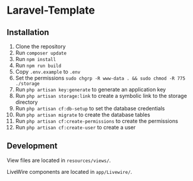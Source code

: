 # Laravel-Template

## Installation

1. Clone the repository
2. Run `composer update`
3. Run `npm install`
4. Run `npm run build`
5. Copy `.env.example` to `.env`
6. Set the permissions `sudo chgrp -R www-data . && sudo chmod -R 775 ./storage`
7. Run `php artisan key:generate` to generate an application key
8. Run `php artisan storage:link` to create a symbolic link to the storage directory
9. Run `php artisan cf:db-setup` to set the database credentials
10. Run `php artisan migrate` to create the database tables
11. Run `php artisan cf:create-permissions` to create the permissions
12. Run `php artisan cf:create-user` to create a user

## Development

View files are located in `resources/views/`.

LiveWire components are located in `app/Livewire/`.

